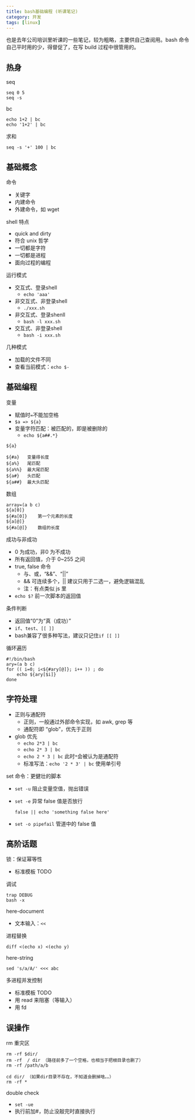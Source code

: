 ```yaml
---
title: bash基础编程 (听课笔记)
category: 开发
tags: [linux]
---
```


也是去年公司培训里听课的一些笔记，较为粗略，主要供自己查阅用。bash 命令自己平时用的少，得督促了，在写 build 过程中很管用的。

<!-- more -->

热身
-------

seq

```
seq 0 5
seq -s
```

bc

```
echo 1+2 | bc
echo '1+2' | bc
```

求和

```
seq -s '+' 100 | bc
```


基础概念
-------

命令

- 关键字
- 内建命令
- 外建命令，如 wget

shell 特点

- quick and dirty
- 符合 unix 哲学
- 一切都是字符
- 一切都是进程
- 面向过程的编程


运行模式

- 交互式、登录shell
    - `echo 'aaa'`
- 非交互式、非登录shell
    - `./xxx.sh`
- 非交互式、登录shenll
    - `bash -l xxx.sh`
- 交互式、非登录shell
    - `bash -i xxx.sh`

几种模式

- 加载的文件不同
- 查看当前模式：`echo $-`



基础编程
-------

变量

- 赋值时`=`不能加空格
- `$a => ${a}`
- 变量字符匹配：被匹配的，即是被删除的
    - `echo ${a##.*}`

```
${a}

${#a}   变量得长度
${a%}   尾匹配
${a%%}  最大尾匹配
${a#}   头匹配
${a##}  最大头匹配
```

数组

```
array=(a b c)
${a[0]}
${#a[0]}    第一个元素的长度
${a[@]}
${#a[@]}    数组的长度
```

成功与非成功

- 0 为成功，非0 为不成功
- 所有返回值，介于 0~255 之间
- true, false 命令
    - 与、或，“&&”、“||”
    - && 可连续多个，|| 建议只用于二选一，避免逻辑混乱
    - 注：有点类似 js 里
- `echo $?` 前一次脚本的返回值

条件判断

- 返回值“0”为“真（成功）”
- `if`、`test`、`[[ ]]`
- bash兼容了很多种写法，建议只记住`if [[ ]]`

循环遍历

```
#!/bin/bash
ary=(a b c)
for (( i=0; i<${#ary[@]}; i++ )) ; do
    echo ${ary[$i]}
done
```



字符处理
-------

- 正则与通配符
    - 正则，一般通过外部命令实现，如 awk, grep 等
    - 通配符即 “glob”，优先于正则
- glob 优先
    - `echo 2*3 | bc`
    - `echo 2* 3 | bc`
    - `echo 2 * 3 | bc`  此时`*`会被认为是通配符
    - 标准写法：`echo '2 * 3' | bc`  使用单引号

set 命令：更健壮的脚本

- `set -u` 阻止变量空值，抛出错误
- `set -e` 异常 false 值是否放行
    
    ```
    false || echo 'something false here'
    ```

- `set -o pipefail` 管道中的 false 值



高阶话题
-------

锁：保证幂等性

- 标准模板 TODO

调试

```
trap DEBUG
bash -x
```

here-document

- 文本输入：`<<`

进程替换

```
diff <(echo x) <(echo y)
```

here-string

```
sed 's/a/A/' <<< abc
```

多进程并发控制

- 标准模板 TODO
- 用 read 来阻塞（等输入）
- 用 fd



误操作
-------

rm 重灾区

```
rm -rf $dir/
rm -rf  / dir （路径前多了一个空格，也相当于把根目录也删了）
rm -rf /path/a/b

cd dir/ （如果dir目录不存在，不知道会删掉啥。。）
rm -rf *
```

double check

- `set -ue`
- 执行前加#，防止没敲完时直接执行
